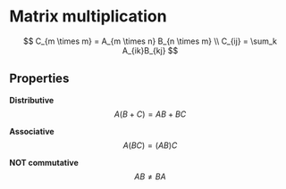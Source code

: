 # Matrix multiplication

$$
C_{m \times m} = A_{m \times n} B_{n \times m} \\
C_{ij} = \sum_k A_{ik}B_{kj}
$$

## Properties
**Distributive**
$$
A(B + C) = AB + BC
$$

**Associative**
$$
A(BC) = (AB)C
$$

**NOT commutative**
$$AB \ne BA$$